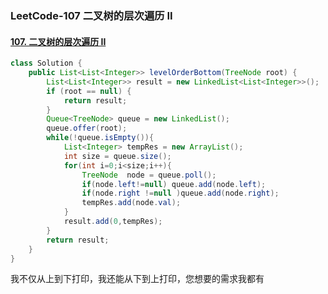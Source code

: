 ### LeetCode-107 二叉树的层次遍历 II

#### [107. 二叉树的层次遍历 II](https://leetcode-cn.com/problems/binary-tree-level-order-traversal-ii/)

```java
class Solution {
    public List<List<Integer>> levelOrderBottom(TreeNode root) {
        List<List<Integer>> result = new LinkedList<List<Integer>>();
        if (root == null) {
            return result;
        }
        Queue<TreeNode> queue = new LinkedList();
        queue.offer(root);
        while(!queue.isEmpty()){
            List<Integer> tempRes = new ArrayList();
            int size = queue.size();
            for(int i=0;i<size;i++){
                TreeNode  node = queue.poll();
                if(node.left!=null) queue.add(node.left);
                if(node.right !=null )queue.add(node.right);
                tempRes.add(node.val);
            }
            result.add(0,tempRes);
        }
        return result;
    }
}
```

我不仅从上到下打印，我还能从下到上打印，您想要的需求我都有